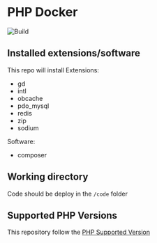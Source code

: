  # PHP Docker

![Build](https://github.com/elcweb/docker-php/actions/workflows/build.yml/badge.svg)

## Installed extensions/software
This repo will install
Extensions:
- gd
- intl
- obcache
- pdo_mysql
- redis
- zip
- sodium

Software:
- composer

## Working directory
Code should be deploy in the `/code` folder

## Supported PHP Versions
This repository follow the [PHP Supported Version](https://www.php.net/supported-versions.php)
